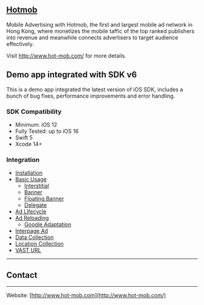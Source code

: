 ## [Hotmob](http://www.hot-mob.com/)
Mobile Advertising with Hotmob, the first and largest mobile ad network in Hong Kong, where monetizes the mobile taffic of the top ranked publishers into revenue and meanwhile connects advertisers to target audience effectively.

Visit http://www.hot-mob.com/ for more details.

## Demo app integrated with SDK v6

This is a demo app integrated the latest version of iOS SDK, includes a bunch of bug fixes, performance improvements and error handling.

### SDK Compatibility
* Minimum: iOS 12
* Fully Tested: up to iOS 16
* Swift 5
* Xcode 14+

### Integration
* [Installation](https://github.com/hotmobmobile/hotmob-ios-sdk-demo/wiki/Installation-v6)
* [Basic Usage](https://github.com/hotmobmobile/hotmob-ios-sdk-demo/wiki/Basic-Usage-v6)
  * [Interstitial](https://github.com/hotmobmobile/hotmob-ios-sdk-demo/wiki/Basic-Usage-v6#interstitial)
  * [Banner](https://github.com/hotmobmobile/hotmob-ios-sdk-demo/wiki/Basic-Usage-v6#banner)
  * [Floating Banner](https://github.com/hotmobmobile/hotmob-ios-sdk-demo/wiki/Basic-Usage-v6#floating-banner)
  * [Delegate](https://github.com/hotmobmobile/hotmob-ios-sdk-demo/wiki/Basic-Usage-v6#hotmobcontroller-delegate-protocol)
* [Ad Lifecycle](https://github.com/hotmobmobile/hotmob-ios-sdk-demo/wiki/Ad-Lifecycle-v6)
* [Ad Reloading](https://github.com/hotmobmobile/hotmob-ios-sdk-demo/wiki/Ad-Reloading-v6)
  * [Google Adaptation](https://github.com/hotmobmobile/hotmob-ios-sdk-demo/wiki/Ad-Reloading-v6#google-adaptation)
* [Interpage Ad](https://github.com/hotmobmobile/hotmob-ios-sdk-demo/wiki/Interpage-Ad)
* [Data Collection](https://github.com/hotmobmobile/hotmob-ios-sdk-demo/wiki/Data-Collection-v6)
* [Location Collection](https://github.com/hotmobmobile/hotmob-ios-sdk-demo/wiki/Location-Collection-v6)
* [VAST URL](https://github.com/hotmobmobile/hotmob-ios-sdk-demo/wiki/VAST-URL)

---
## Contact
---
Website: [http://www.hot-mob.com](http://www.hot-mob.com/)
